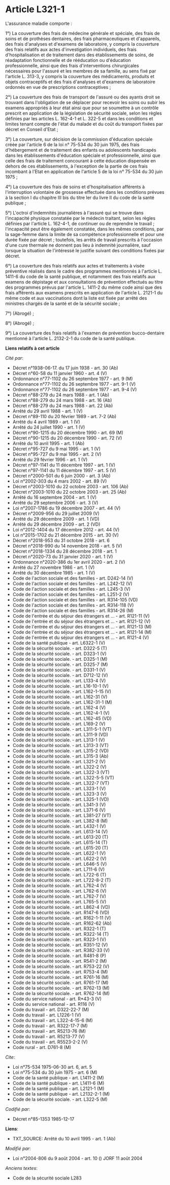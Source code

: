 # Article L321-1

L'assurance maladie comporte : 

1°) La couverture des frais de médecine générale et spéciale, des frais de soins et de prothèses dentaires, des frais
pharmaceutiques et d'appareils, des frais d'analyses et d'examens de laboratoire, y compris la couverture des frais relatifs
aux actes d'investigation individuels, des frais d'hospitalisation et de traitement dans des établissements de soins, de
réadaptation fonctionnelle et de rééducation ou d'éducation professionnelle, ainsi que des frais d'interventions
chirurgicales nécessaires pour l'assuré et les membres de sa famille, au sens fixé par l'article L. 313-3, y compris la
couverture des médicaments, produits et objets contraceptifs et des frais d'analyses et d'examens de laboratoire ordonnés en
vue de prescriptions contraceptives ; 

2°) La couverture des frais de transport de l'assuré ou des ayants droit se trouvant dans l'obligation de se déplacer pour
recevoir les soins ou subir les examens appropriés à leur état ainsi que pour se soumettre à un contrôle prescrit en
application de la législation de sécurité sociale, selon les règles définies par les articles L. 162-4-1 et L. 322-5 et dans
les conditions et limites tenant compte de l'état du malade et du coût du transport fixées par décret en Conseil d'Etat ; 

3°) La couverture, sur décision de la commission d'éducation spéciale créée par l'article 6 de la loi n° 75-534 du 30 juin
1975, des frais d'hébergement et de traitement des enfants ou adolescents handicapés dans les établissements d'éducation
spéciale et professionnelle, ainsi que celle des frais de traitement concourant à cette éducation dispensée en dehors de ces
établissements, à l'exception de la partie de ces frais incombant à l'Etat en application de l'article 5 de la loi n° 75-534
du 30 juin 1975 ; 

4°) La couverture des frais de soins et d'hospitalisation afférents à l'interruption volontaire de grossesse effectuée dans
les conditions prévues à la section I du chapitre III bis du titre Ier du livre II du code de la santé publique ; 

5°) L'octroi d'indemnités journalières à l'assuré qui se trouve dans l'incapacité physique constatée par le médecin traitant,
selon les règles définies par l'article L. 162-4-1, de continuer ou de reprendre le travail ; l'incapacité peut être
également constatée, dans les mêmes conditions, par la sage-femme dans la limite de sa compétence professionnelle et pour une
durée fixée par décret ; toutefois, les arrêts de travail prescrits à l'occasion d'une cure thermale ne donnent pas lieu à
indemnité journalière, sauf lorsque la situation de l'intéressé le justifie suivant des conditions fixées par décret.

6°) La couverture des frais relatifs aux actes et traitements à visée préventive réalisés dans le cadre des programmes
mentionnés à l'article L. 1411-6 du code de la santé publique, et notamment des frais relatifs aux examens de dépistage et
aux consultations de prévention effectués au titre des programmes prévus par l'article L. 1411-2 du même code ainsi que des
frais afférents aux examens prescrits en application de l'article L. 2121-1 du même code et aux vaccinations dont la liste
est fixée par arrêté des ministres chargés de la santé et de la sécurité sociale ;

7°) (Abrogé) ;

8°) (Abrogé) ;

9°) La couverture des frais relatifs à l'examen de prévention bucco-dentaire mentionné à l'article L. 2132-2-1 du code de la
santé publique.

**Liens relatifs à cet article**

_Cité par_:

  - Décret n°1938-06-17. du 17 juin 1938 - art. 30 (Ab)
  - Décret n°60-58 du 11 janvier 1960 - art. 4 (V)
  - Ordonnance n°77-1102 du 26 septembre 1977 - art. 9 (M)
  - Ordonnance n°77-1102 du 26 septembre 1977 - art. 9-1 (V)
  - Ordonnance n°77-1102 du 26 septembre 1977 - art. 9-4 (V)
  - Décret n°88-279 du 24 mars 1988 - art. 1 (Ab)
  - Décret n°88-279 du 24 mars 1988 - art. 16 (Ab)
  - Décret n°88-279 du 24 mars 1988 - art. 22 (Ab)
  - Arrêté du 29 avril 1988 - art. 1 (V)
  - Décret n°89-110 du 20 février 1989 - art. 7-2 (Ab)
  - Arrêté du 4 avril 1989 - art. 1 (V)
  - Arrêté du 24 juillet 1990 - art. 1 (V)
  - Décret n°90-1215 du 20 décembre 1990 - art. 69 (M)
  - Décret n°90-1215 du 20 décembre 1990 - art. 72 (V)
  - Arrêté du 10 avril 1995 - art. 1 (Ab)
  - Décret n°95-727 du 9 mai 1995 - art. 1 (V)
  - Décret n°95-727 du 9 mai 1995 - art. 2 (V)
  - Arrêté du 29 février 1996 - art. 1 (V)
  - Décret n°97-1141 du 11 décembre 1997 - art. 1 (V)
  - Décret n°97-1141 du 11 décembre 1997 - art. 5 (V)
  - Décret n°2000-501 du 6 juin 2000 - art. 3 (Ab)
  - Loi n°2002-303 du 4 mars 2002 - art. 89 (V)
  - Décret n°2003-1010 du 22 octobre 2003 - art. 106 (Ab)
  - Décret n°2003-1010 du 22 octobre 2003 - art. 25 (Ab)
  - Arrêté du 16 septembre 2004 - art. 1 (V)
  - Arrêté du 29 septembre 2006 - art. 3 (V)
  - Loi n°2007-1786 du 19 décembre 2007 - art. 44 (V)
  - Décret n°2009-956 du 29 juillet 2009 (V)
  - Arrêté du 29 décembre 2009 - art. 1 (VD)
  - Arrêté du 29 décembre 2009 - art. 2 (VD)
  - Loi n°2012-1404 du 17 décembre 2012 - art. 44 (V)
  - Loi n°2015-1702 du 21 décembre 2015 - art. 30 (V)
  - Décret n°2018-953 du 31 octobre 2018 - art. 6
  - Décret n°2018-990 du 14 novembre 2018 - art. 5 (V)
  - Décret n°2018-1334 du 28 décembre 2018 - art. 1
  - Décret n°2020-73 du 31 janvier 2020 - art. 1 (V)
  - Ordonnance n°2020-386 du 1er avril 2020 - art. 2 (V)
  - Arrêté du 27 novembre 1986 - art. 1 (V)
  - Arrêté du 30 décembre 1985 - art. 1 (V)
  - Code de l'action sociale et des familles - art. D242-14 (V)
  - Code de l'action sociale et des familles - art. L242-12 (V)
  - Code de l'action sociale et des familles - art. L245-3 (V)
  - Code de l'action sociale et des familles - art. L251-2 (V)
  - Code de l'action sociale et des familles - art. R314-105 (VD)
  - Code de l'action sociale et des familles - art. R314-118 (V)
  - Code de l'action sociale et des familles - art. R314-26 (M)
  - Code de l'entrée et du séjour des étrangers et ... - art. R121-11 (V)
  - Code de l'entrée et du séjour des étrangers et ... - art. R121-12 (V)
  - Code de l'entrée et du séjour des étrangers et ... - art. R121-13 (M)
  - Code de l'entrée et du séjour des étrangers et ... - art. R121-14 (M)
  - Code de l'entrée et du séjour des étrangers et ... - art. R121-4 (V)
  - Code de la santé publique - art. L6322-1 (V)
  - Code de la sécurité sociale. - art. D322-5 (T)
  - Code de la sécurité sociale. - art. D323-1 (V)
  - Code de la sécurité sociale. - art. D325-1 (M)
  - Code de la sécurité sociale. - art. D325-7 (M)
  - Code de la sécurité sociale. - art. D331-1 (V)
  - Code de la sécurité sociale. - art. D712-12 (V)
  - Code de la sécurité sociale. - art. L133-4 (V)
  - Code de la sécurité sociale. - art. L16-10-1 (V)
  - Code de la sécurité sociale. - art. L162-1-15 (V)
  - Code de la sécurité sociale. - art. L162-31 (V)
  - Code de la sécurité sociale. - art. L162-31-1 (M)
  - Code de la sécurité sociale. - art. L162-4 (V)
  - Code de la sécurité sociale. - art. L162-4-1 (V)
  - Code de la sécurité sociale. - art. L162-45 (VD)
  - Code de la sécurité sociale. - art. L169-2 (V)
  - Code de la sécurité sociale. - art. L311-5-1 (VT)
  - Code de la sécurité sociale. - art. L311-9 (VD)
  - Code de la sécurité sociale. - art. L313-1 (V)
  - Code de la sécurité sociale. - art. L313-3 (VT)
  - Code de la sécurité sociale. - art. L315-2 (VD)
  - Code de la sécurité sociale. - art. L315-3 (Ab)
  - Code de la sécurité sociale. - art. L321-2 (V)
  - Code de la sécurité sociale. - art. L322-2 (V)
  - Code de la sécurité sociale. - art. L322-3 (VT)
  - Code de la sécurité sociale. - art. L322-5-5 (VT)
  - Code de la sécurité sociale. - art. L322-7 (VT)
  - Code de la sécurité sociale. - art. L323-1 (V)
  - Code de la sécurité sociale. - art. L323-3 (V)
  - Code de la sécurité sociale. - art. L325-1 (VD)
  - Code de la sécurité sociale. - art. L341-3 (V)
  - Code de la sécurité sociale. - art. L371-6 (V)
  - Code de la sécurité sociale. - art. L381-27 (VT)
  - Code de la sécurité sociale. - art. L382-8 (M)
  - Code de la sécurité sociale. - art. L432-1 (V)
  - Code de la sécurité sociale. - art. L613-14 (V)
  - Code de la sécurité sociale. - art. L613-20 (T)
  - Code de la sécurité sociale. - art. L615-14 (T)
  - Code de la sécurité sociale. - art. L615-20 (T)
  - Code de la sécurité sociale. - art. L622-1 (V)
  - Code de la sécurité sociale. - art. L622-2 (V)
  - Code de la sécurité sociale. - art. L646-5 (V)
  - Code de la sécurité sociale. - art. L711-6 (V)
  - Code de la sécurité sociale. - art. L722-6 (T)
  - Code de la sécurité sociale. - art. L722-8-2 (T)
  - Code de la sécurité sociale. - art. L762-4 (V)
  - Code de la sécurité sociale. - art. L762-6 (V)
  - Code de la sécurité sociale. - art. L762-7 (V)
  - Code de la sécurité sociale. - art. L765-5 (V)
  - Code de la sécurité sociale. - art. L862-4 (VD)
  - Code de la sécurité sociale. - art. R147-6 (VD)
  - Code de la sécurité sociale. - art. R162-1-11 (V)
  - Code de la sécurité sociale. - art. R162-62 (Ab)
  - Code de la sécurité sociale. - art. R322-1 (T)
  - Code de la sécurité sociale. - art. R322-14 (T)
  - Code de la sécurité sociale. - art. R323-1 (V)
  - Code de la sécurité sociale. - art. R351-12 (V)
  - Code de la sécurité sociale. - art. R382-33 (V)
  - Code de la sécurité sociale. - art. R481-8 (P)
  - Code de la sécurité sociale. - art. R541-2 (M)
  - Code de la sécurité sociale. - art. R753-22 (V)
  - Code de la sécurité sociale. - art. R753-4 (M)
  - Code de la sécurité sociale. - art. R761-16 (M)
  - Code de la sécurité sociale. - art. R761-17 (M)
  - Code de la sécurité sociale. - art. R762-13 (M)
  - Code de la sécurité sociale. - art. R762-14 (M)
  - Code du service national - art. R*43-3 (V)
  - Code du service national - art. R116 (V)
  - Code du travail - art. D322-22-7 (M)
  - Code du travail - art. L1226-1 (V)
  - Code du travail - art. L322-4-15-6 (M)
  - Code du travail - art. R322-17-7 (M)
  - Code du travail - art. R5213-76 (M)
  - Code du travail - art. R5213-77 (V)
  - Code du travail - art. R5523-2-2 (V)
  - Code rural - art. D761-8 (M)

_Cite_:

  - Loi n°75-534 1975-06-30 art. 6, art. 5
  - Loi n°75-534 du 30 juin 1975 - art. 6 (M)
  - Code de la santé publique - art. L1411-2 (M)
  - Code de la santé publique - art. L1411-6 (M)
  - Code de la santé publique - art. L2121-1 (M)
  - Code de la santé publique - art. L2132-2-1 (M)
  - Code de la sécurité sociale. - art. L322-5 (M)

_Codifié par_:

  - Décret n°85-1353 1985-12-17

**Liens**:

  - TXT_SOURCE: Arrêté du 10 avril 1995 - art. 1 (Ab)

_Modifié par_:

  - Loi n°2004-806 du 9 août 2004 - art. 10 () JORF 11 août 2004

_Anciens textes_:

  - Code de la sécurité sociale L283
